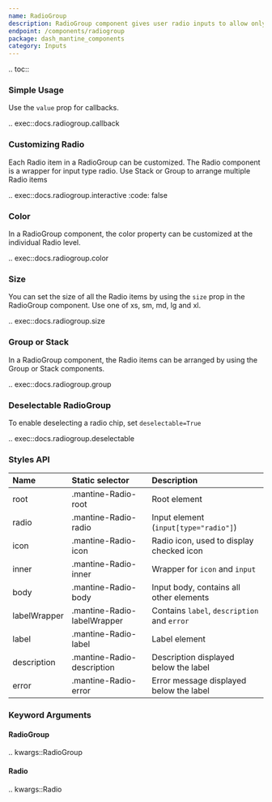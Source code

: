 ```yaml
---
name: RadioGroup
description: RadioGroup component gives user radio inputs to allow only one selection from a small set of options.
endpoint: /components/radiogroup
package: dash_mantine_components
category: Inputs
---
```


.. toc::

### Simple Usage

Use the `value` prop for callbacks.

.. exec::docs.radiogroup.callback

### Customizing Radio

Each Radio item in a RadioGroup can be customized. The Radio component is a wrapper for input type radio.  Use Stack or Group to arrange multiple Radio items

.. exec::docs.radiogroup.interactive
    :code: false

### Color

In a RadioGroup component, the color property can be customized at the individual Radio level.

.. exec::docs.radiogroup.color

### Size

You can set the size of all the Radio items by using the `size` prop in the RadioGroup component.  Use one of xs, sm, md, lg and xl.

.. exec::docs.radiogroup.size

### Group or Stack

In a RadioGroup component, the Radio items can be arranged by using the Group or Stack components.

.. exec::docs.radiogroup.group


### Deselectable RadioGroup

To enable deselecting a radio chip, set `deselectable=True`

.. exec::docs.radiogroup.deselectable

### Styles API

| Name         | Static selector             | Description                                 |
|:-------------|:----------------------------|:--------------------------------------------|
| root         | .mantine-Radio-root         | Root element                                |
| radio        | .mantine-Radio-radio        | Input element (`input[type="radio"]`)       |
| icon         | .mantine-Radio-icon         | Radio icon, used to display checked icon    |
| inner        | .mantine-Radio-inner        | Wrapper for `icon` and `input`              |
| body         | .mantine-Radio-body         | Input body, contains all other elements     |
| labelWrapper | .mantine-Radio-labelWrapper | Contains `label`, `description` and `error` |
| label        | .mantine-Radio-label        | Label element                               |
| description  | .mantine-Radio-description  | Description displayed below the label       |
| error        | .mantine-Radio-error        | Error message displayed below the label     |

### Keyword Arguments

#### RadioGroup

.. kwargs::RadioGroup

#### Radio

.. kwargs::Radio
